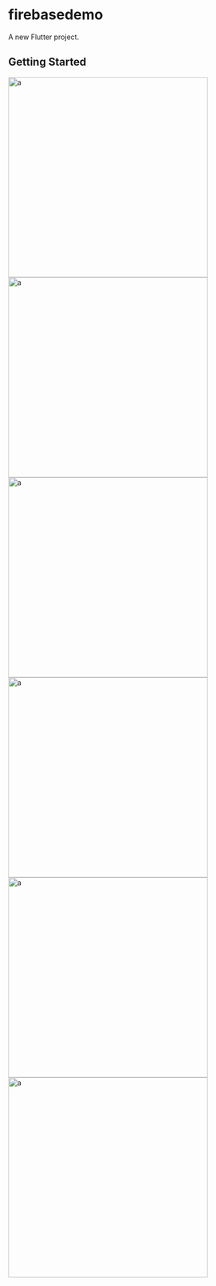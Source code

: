# firebasedemo

A new Flutter project.

## Getting Started


<img src="assets/ss/login.png" alt="a" width="400"/> 
<img src="assets/ss/register.png" alt="a" width="400"/> 
<img src="assets/ss/main.png" alt="a" width="400"/> 
<img src="assets/ss/profile.png" alt="a" width="400"/> 
<img src="assets/ss/chats.png" alt="a" width="400"/> 
<img src="assets/ss/eventlist.png" alt="a" width="400"/> 

